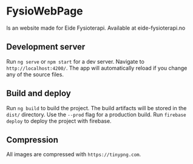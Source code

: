 # FysioWebPage

Is an website made for Eide Fysioterapi. Available at eide-fysioterapi.no 

## Development server

Run `ng serve` or `npm start` for a dev server. Navigate to `http://localhost:4200/`. The app will automatically reload if you change any of the source files.

## Build and deploy

Run `ng build` to build the project. The build artifacts will be stored in the `dist/` directory. Use the `--prod` flag for a production build.
Run `firebase deploy` to deploy the project with firebase. 

## Compression

All images are compressed with `https://tinypng.com`. 